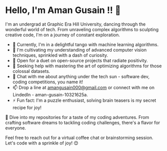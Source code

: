 # Hello, I'm Aman Gusain !! 👋

I'm an undergrad at Graphic Era Hill University, dancing through the wonderful world of tech. From unraveling complex algorithms to sculpting creative code, I'm on a journey of constant exploration.

- 🔭 Currently, I'm in a delightful tango with machine learning algorithms.
- 🌱 I'm cultivating my understanding of advanced computer vision techniques, sprinkled with a dash of curiosity.
- 👯 Open for a duet on open-source projects that radiate positivity.
- 🤔 Seeking help with mastering the art of optimizing algorithms for those colossal datasets.
- 💬 Chat with me about anything under the tech sun - software dev, coding competitions, you name it!
- 📫 Drop a line at amangusain000@gmail.com or connect with me on LindedIn - aman-gusain-10321625a.
- ⚡ Fun fact: I'm a puzzle enthusiast, solving brain teasers is my secret recipe for joy!

🚀 Dive into my repositories for a taste of my coding adventures. From crafting software dreams to tackling coding challenges, there's a flavor for everyone.

Feel free to reach out for a virtual coffee chat or brainstorming session. Let's code with a sprinkle of joy! 😊


<!--
**Callmeamann/Callmeamann** is a ✨ _special_ ✨ repository because its `README.md` (this file) appears on your GitHub profile.

Here are some ideas to get you started:

- 🔭 I’m currently working on ...
- 🌱 I’m currently learning ...
- 👯 I’m looking to collaborate on ...
- 🤔 I’m looking for help with ...
- 💬 Ask me about ...
- 📫 How to reach me: ...
- 😄 Pronouns: ...
- ⚡ Fun fact: ...
-->
